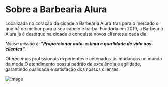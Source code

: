 <h1>Sobre a Barbearia Alura</h1>

<p>Localizada no coração da cidade a Barbearia Alura traz para o mercado o que há de melhor para o seu cabelo e barba.
Fundada em 2019, a Barbearia Alura já é destaque na cidade e conquista novos clientes a cada dia.</p>
<p><em>Nossa missão é:<strong> "Proporcionar auto-estima e qualidade de vida aos clientes"</strong>.</em></p>
<p>Oferecemos profissionais experientes e antenados às mudanças no mundo da moda.O atendimento possui padrão de excelência e agilidade, garantindo qualidade e satisfação dos nossos clientes.</p>

![]()![image](https://github.com/pedringamesplay/Barbeariaalura/assets/148560033/7ca0caa8-0efa-4814-b4ca-cd90b9e39fe0)
